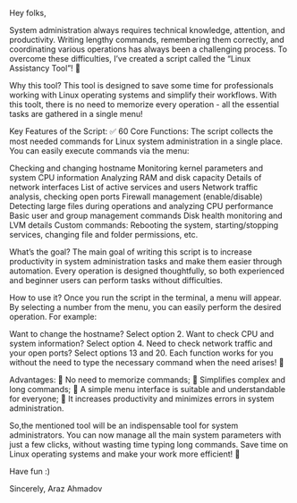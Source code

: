 Hey folks,

System administration always requires technical knowledge, attention, and productivity. Writing lengthy commands, remembering them correctly, and coordinating various operations has always been a challenging process. To overcome these difficulties, I’ve created a script called the “Linux Assistancy Tool”! 🎉

Why this tool? 
This tool is designed to save some time for professionals working with Linux operating systems and simplify their workflows. With this toolt, there is no need to memorize every operation - all the essential tasks are gathered in a single menu!

Key Features of the Script: 
✅ 60 Core Functions: The script collects the most needed commands for Linux system administration in a single place. You can easily execute commands via the menu:

Checking and changing hostname
Monitoring kernel parameters and system CPU information
Analyzing RAM and disk capacity
Details of network interfaces
List of active services and users
Network traffic analysis, checking open ports
Firewall management (enable/disable)
Detecting large files during operations and analyzing CPU performance
Basic user and group management commands
Disk health monitoring and LVM details
Custom commands: Rebooting the system, starting/stopping services, changing file and folder permissions, etc.

What’s the goal? 
The main goal of writing this script is to increase productivity in system administration tasks and make them easier through automation. Every operation is designed thoughtfully, so both experienced and beginner users can perform tasks without difficulties.

How to use it? 
Once you run the script in the terminal, a menu will appear. By selecting a number from the menu, you can easily perform the desired operation. For example:

Want to change the hostname? Select option 2.
Want to check CPU and system information? Select option 4.
Need to check network traffic and your open ports? Select options 13 and 20.
Each function works for you without the need to type the necessary command when the need arises! 🎯

Advantages: 
🔹 No need to memorize commands;
🔹 Simplifies complex and long commands;
🔹 A simple menu interface is suitable and understandable for everyone;
🔹 It increases productivity and minimizes errors in system administration.

So,the mentioned tool will be an indispensable tool for system administrators. You can now manage all the main system parameters with just a few clicks, without wasting time typing long commands. Save time on Linux operating systems and make your work more efficient! 🚀

Have fun :) 

Sincerely,
Araz Ahmadov
